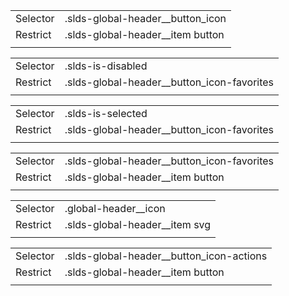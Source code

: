 
|  |  |
|-------|-------|
| Selector | .slds-global-header__button_icon |
| Restrict | .slds-global-header__item button |
|  |  |


|  |  |
|-------|-------|
| Selector | .slds-is-disabled |
| Restrict | .slds-global-header__button_icon-favorites |
|  |  |


|  |  |
|-------|-------|
| Selector | .slds-is-selected |
| Restrict | .slds-global-header__button_icon-favorites |
|  |  |


|  |  |
|-------|-------|
| Selector | .slds-global-header__button_icon-favorites |
| Restrict | .slds-global-header__item button |
|  |  |


|  |  |
|-------|-------|
| Selector | .global-header__icon |
| Restrict | .slds-global-header__item svg |
|  |  |


|  |  |
|-------|-------|
| Selector | .slds-global-header__button_icon-actions |
| Restrict | .slds-global-header__item button |
|  |  |

